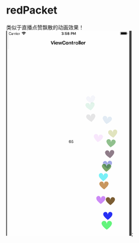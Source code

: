 # redPacket
类似于直播点赞飘散的动画效果！
![类似于直播点赞飘散的动画效果](https://github.com/mrkingchan/redPacket/blob/master/redPacket.gif);
